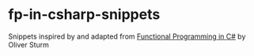 fp-in-csharp-snippets
=====================

Snippets inspired by and adapted from [Functional Programming in C#](http://www.amazon.com/Functional-Programming-Techniques-Projects-Programmer/dp/0470744588) by Oliver Sturm
